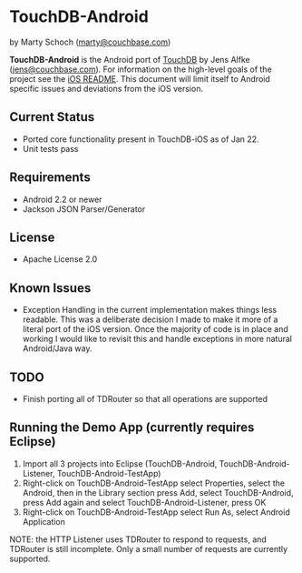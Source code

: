 # TouchDB-Android #

by Marty Schoch (marty@couchbase.com)

**TouchDB-Android** is the Android port of <a href="https://github.com/couchbaselabs/TouchDB-iOS">TouchDB</a> by Jens Alfke (jens@couchbase.com).  For information on the high-level goals of the project see the <a href="https://github.com/couchbaselabs/TouchDB-iOS/blob/master/README.md">iOS README</a>.  This document will limit itself to Android specific issues and deviations from the iOS version.

## Current Status
- Ported core functionality present in TouchDB-iOS as of Jan 22.
- Unit tests pass

## Requirements
- Android 2.2 or newer
- Jackson JSON Parser/Generator

## License
- Apache License 2.0

## Known Issues
- Exception Handling in the current implementation makes things less readable.  This was a deliberate decision I made to make it more of a literal port of the iOS version.  Once the majority of code is in place and working I would like to revisit this and handle exceptions in more natural Android/Java way.

## TODO
- Finish porting all of TDRouter so that all operations are supported

## Running the Demo App (currently requires Eclipse)
1.  Import all 3 projects into Eclipse (TouchDB-Android, TouchDB-Android-Listener, TouchDB-Android-TestApp)
2.  Right-click on TouchDB-Android-TestApp select Properties, select the Android, then in the Library section press Add, select TouchDB-Android, press Add again and select TouchDB-Android-Listener, press OK
3.  Right-click on TouchDB-Android-TestApp select Run As, select Android Application

NOTE: the HTTP Listener uses TDRouter to respond to requests, and TDRouter is still incomplete.  Only a small number of requests are currently supported.
